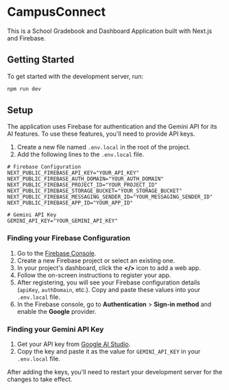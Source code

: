 # CampusConnect

This is a School Gradebook and Dashboard Application built with Next.js and Firebase.

## Getting Started

To get started with the development server, run:

```bash
npm run dev
```

## Setup

The application uses Firebase for authentication and the Gemini API for its AI features. To use these features, you'll need to provide API keys.

1.  Create a new file named `.env.local` in the root of the project.
2.  Add the following lines to the `.env.local` file.

```
# Firebase Configuration
NEXT_PUBLIC_FIREBASE_API_KEY="YOUR_API_KEY"
NEXT_PUBLIC_FIREBASE_AUTH_DOMAIN="YOUR_AUTH_DOMAIN"
NEXT_PUBLIC_FIREBASE_PROJECT_ID="YOUR_PROJECT_ID"
NEXT_PUBLIC_FIREBASE_STORAGE_BUCKET="YOUR_STORAGE_BUCKET"
NEXT_PUBLIC_FIREBASE_MESSAGING_SENDER_ID="YOUR_MESSAGING_SENDER_ID"
NEXT_PUBLIC_FIREBASE_APP_ID="YOUR_APP_ID"

# Gemini API Key
GEMINI_API_KEY="YOUR_GEMINI_API_KEY"
```

### Finding your Firebase Configuration

1.  Go to the [Firebase Console](https://console.firebase.google.com/).
2.  Create a new Firebase project or select an existing one.
3.  In your project's dashboard, click the **</>** icon to add a web app.
4.  Follow the on-screen instructions to register your app.
5.  After registering, you will see your Firebase configuration details (`apiKey`, `authDomain`, etc.). Copy and paste these values into your `.env.local` file.
6.  In the Firebase console, go to **Authentication** > **Sign-in method** and enable the **Google** provider.

### Finding your Gemini API Key

1.  Get your API key from [Google AI Studio](https://aistudio.google.com/app/apikey).
2.  Copy the key and paste it as the value for `GEMINI_API_KEY` in your `.env.local` file.

After adding the keys, you'll need to restart your development server for the changes to take effect.
